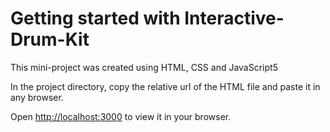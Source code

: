 # Getting started with Interactive-Drum-Kit

This mini-project was created using HTML, CSS and JavaScript5

In the project directory,
copy the relative url of the HTML file and paste it in any browser.

Open [http://localhost:3000](http://localhost:3000) to view it in your browser.
